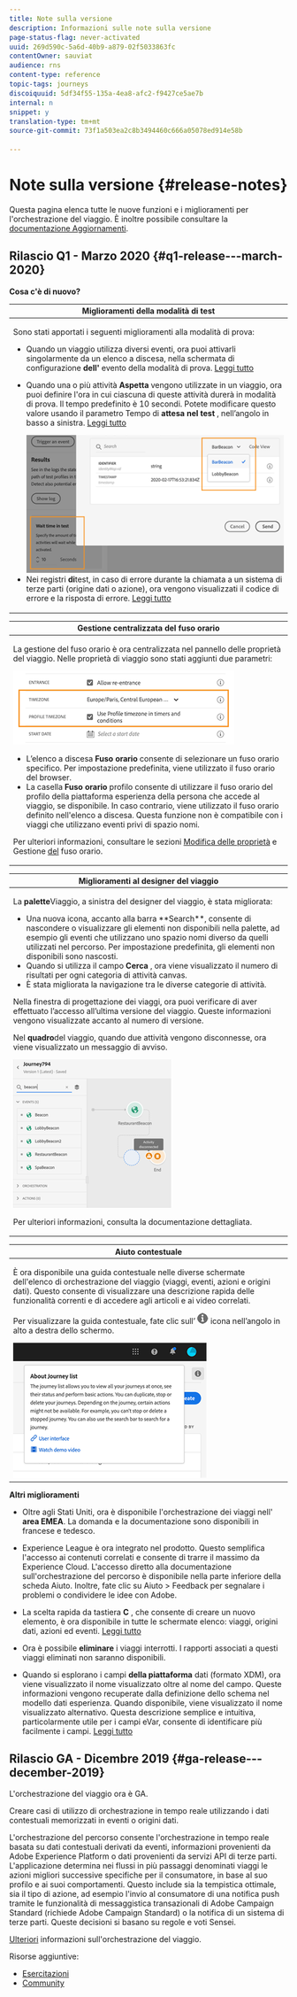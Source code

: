 ```yaml
---
title: Note sulla versione
description: Informazioni sulle note sulla versione
page-status-flag: never-activated
uuid: 269d590c-5a6d-40b9-a879-02f5033863fc
contentOwner: sauviat
audience: rns
content-type: reference
topic-tags: journeys
discoiquuid: 5df34f55-135a-4ea8-afc2-f9427ce5ae7b
internal: n
snippet: y
translation-type: tm+mt
source-git-commit: 73f1a503ea2c8b3494460c666a05078ed914e58b

---
```



# Note sulla versione {#release-notes}

Questa pagina elenca tutte le nuove funzioni e i miglioramenti per l&#39;orchestrazione del viaggio.
È inoltre possibile consultare la [documentazione Aggiornamenti](../release-notes/documentation-updates.md).

## Rilascio Q1 - Marzo 2020 {#q1-release---march-2020}

**Cosa c&#39;è di nuovo?**

<table>
<thead>
<tr>
<th><strong>Miglioramenti della modalità di test</strong><br/></th>
</tr>
</thead>
<tbody>
<tr>
<td>
<p>Sono stati apportati i seguenti miglioramenti alla modalità di prova:</p>
<ul>
<li>Quando un viaggio utilizza diversi eventi, ora puoi attivarli singolarmente da un elenco a discesa, nella schermata di configurazione <strong>dell'</strong> evento della modalità di prova. <a href="../building-journeys/testing-the-journey.md#firing_events">Leggi tutto</a></p></li>
<li><p>Quando una o più attività <strong>Aspetta</strong> vengono utilizzate in un viaggio, ora puoi definire l'ora in cui ciascuna di queste attività durerà in modalità di prova. Il tempo predefinito è 10 secondi. Potete modificare questo valore usando il parametro Tempo di <strong>attesa nel test</strong> , nell’angolo in basso a sinistra. <a href="../building-journeys/testing-the-journey.md">Leggi tutto</a></p><img src="../assets/rn-test.png"/>
</li>
<li>Nei registri <strong>di</strong>test, in caso di errore durante la chiamata a un sistema di terze parti (origine dati o azione), ora vengono visualizzati il codice di errore e la risposta di errore. <a href="../building-journeys/testing-the-journey.md#viewing_logs">Leggi tutto</a>
</li>
</ul>
</td>
</tr>
</tbody>
</table>

<table>
<thead>
<tr>
<th><strong>Gestione centralizzata del fuso orario</strong><br/></th>
</tr>
</thead>
<tbody>
<tr> 
<td>
<p>La gestione del fuso orario è ora centralizzata nel pannello delle proprietà del viaggio. Nelle proprietà di viaggio sono stati aggiunti due parametri:</p>
<img src="../assets/rn-timezone.png"/>
<ul>
<li>L’elenco a discesa <strong>Fuso orario</strong> consente di selezionare un fuso orario specifico. Per impostazione predefinita, viene utilizzato il fuso orario del browser.</li>
<li>La casella <strong>Fuso orario</strong> profilo consente di utilizzare il fuso orario del profilo della piattaforma esperienza della persona che accede al viaggio, se disponibile. In caso contrario, viene utilizzato il fuso orario definito nell'elenco a discesa. Questa funzione non è compatibile con i viaggi che utilizzano eventi privi di spazio nomi.</li>
</ul>
<p>Per ulteriori informazioni, consultare le sezioni <a href="../building-journeys/changing-properties.md#timezone">Modifica delle proprietà</a> e Gestione <a href="../building-journeys/timezone-management.md">del</a> fuso orario.</p>
</td>
</tr>
</tbody>
</table>

<table>
<thead>
<tr>
<th><strong>Miglioramenti al designer del viaggio</strong><br/></th>
</tr>
</thead>
<tbody>
<tr> 
<td>
<p>La <strong>palette</strong>Viaggio, a sinistra del designer del viaggio, è stata migliorata:</p>
<ul>
<li>Una nuova icona, accanto alla barra **Search**, consente di nascondere o visualizzare gli elementi non disponibili nella palette, ad esempio gli eventi che utilizzano uno spazio nomi diverso da quelli utilizzati nel percorso. Per impostazione predefinita, gli elementi non disponibili sono nascosti.</li>
<li>Quando si utilizza il campo <strong>Cerca</strong> , ora viene visualizzato il numero di risultati per ogni categoria di attività canvas.</li>
<li>È stata migliorata la navigazione tra le diverse categorie di attività.</li>
</ul>
<p>Nella finestra di progettazione dei viaggi, ora puoi verificare di aver effettuato l’accesso all’ultima versione del viaggio. Queste informazioni vengono visualizzate accanto al numero di versione.</p>
<p>Nel <strong>quadro</strong>del viaggio, quando due attività vengono disconnesse, ora viene visualizzato un messaggio di avviso.</p>
<img src="../assets/rn-canvas.png"/>
<p>Per ulteriori informazioni, consulta la documentazione <a href="../building-journeys/using-the-journey-designer.md"></a>dettagliata.</p>
</td>
</tr>
</tbody>
</table>

<table>
<thead>
<tr>
<th><strong>Aiuto contestuale</strong><br/></th>
</tr>
</thead>
<tbody>
<tr>
<td>
<p>È ora disponibile una guida contestuale nelle diverse schermate dell'elenco di orchestrazione del viaggio (viaggi, eventi, azioni e origini dati). Questo consente di visualizzare una descrizione rapida delle funzionalità correnti e di accedere agli articoli e ai video correlati.</p>
<p>Per visualizzare la guida contestuale, fate clic sull’ <img src="../assets/icon-context.png"/> icona nell’angolo in alto a destra dello schermo. </p>
<img src="../assets/rn-context.png"/>
</td>
</tr>
</tbody>
</table>

**Altri miglioramenti**

* Oltre agli Stati Uniti, ora è disponibile l&#39;orchestrazione dei viaggi nell&#39; **area EMEA**. La domanda e la documentazione sono disponibili in francese e tedesco.

* Experience League è ora integrato nel prodotto. Questo semplifica l&#39;accesso ai contenuti correlati e consente di trarre il massimo da Experience Cloud. L&#39;accesso diretto alla documentazione sull&#39;orchestrazione del percorso è disponibile nella parte inferiore della scheda Aiuto. Inoltre, fate clic su Aiuto > Feedback per segnalare i problemi o condividere le idee con Adobe.

* La scelta rapida da tastiera **C** , che consente di creare un nuovo elemento, è ora disponibile in tutte le schermate elenco: viaggi, origini dati, azioni ed eventi. [Leggi tutto](../about/user-interface.md#section_ksq_zr1_ffb)

* Ora è possibile **eliminare** i viaggi interrotti. I rapporti associati a questi viaggi eliminati non saranno disponibili.

* Quando si esplorano i campi **della piattaforma** dati (formato XDM), ora viene visualizzato il nome visualizzato oltre al nome del campo. Queste informazioni vengono recuperate dalla definizione dello schema nel modello dati esperienza. Quando disponibile, viene visualizzato il nome visualizzato alternativo. Questa descrizione semplice e intuitiva, particolarmente utile per i campi eVar, consente di identificare più facilmente i campi. [Leggi tutto](../about/user-interface.md#friendly-names-display)

## Rilascio GA - Dicembre 2019 {#ga-release---december-2019}

L&#39;orchestrazione del viaggio ora è GA.

Creare casi di utilizzo di orchestrazione in tempo reale utilizzando i dati contestuali memorizzati in eventi o origini dati.

L&#39;orchestrazione del percorso consente l&#39;orchestrazione in tempo reale basata su dati contestuali derivati da eventi, informazioni provenienti da Adobe Experience Platform o dati provenienti da servizi API di terze parti. L&#39;applicazione determina nei flussi in più passaggi denominati viaggi le azioni migliori successive specifiche per il consumatore, in base al suo profilo e ai suoi comportamenti. Questo include sia la tempistica ottimale, sia il tipo di azione, ad esempio l&#39;invio al consumatore di una notifica push tramite le funzionalità di messaggistica transazionali di Adobe Campaign Standard (richiede Adobe Campaign Standard) o la notifica di un sistema di terze parti. Queste decisioni si basano su regole e voti Sensei.

[Ulteriori](../action/working-with-adobe-campaign.md) informazioni sull&#39;orchestrazione del viaggio.

Risorse aggiuntive:

* [Esercitazioni](https://docs.adobe.com/content/help/en/platform-learn/tutorials/journey-orchestration/introduction.html)
* [Community](https://www.adobe.com/go/journeyorchestrationcommunity)